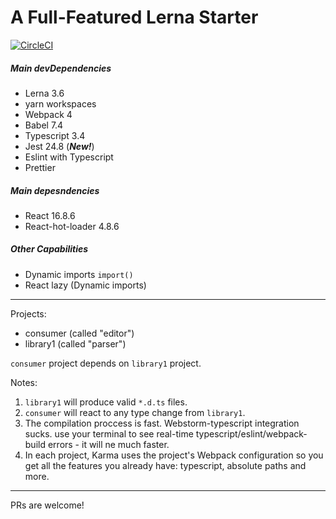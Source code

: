# A Full-Featured Lerna Starter

[![CircleCI](https://circleci.com/gh/stavalfi/lerna-starter/tree/master.svg?style=svg)](https://circleci.com/gh/stavalfi/lerna-starter/tree/master)

##### Main devDependencies

- Lerna 3.6
- yarn workspaces
- Webpack 4
- Babel 7.4
- Typescript 3.4
- Jest 24.8 (**_New!_**)
- Eslint with Typescript
- Prettier

##### Main depesndencies

- React 16.8.6
- React-hot-loader 4.8.6

##### Other Capabilities

- Dynamic imports `import()`
- React lazy (Dynamic imports)

---

Projects:

- consumer (called "editor")
- library1 (called "parser")

`consumer` project depends on `library1` project.

Notes:

1. `library1` will produce valid `*.d.ts` files.
2. `consumer` will react to any type change from `library1`.
3. The compilation proccess is fast. Webstorm-typescript integration sucks. use your terminal to see real-time typescript/eslint/webpack-build errors - it will ne much faster.
4. In each project, Karma uses the project's Webpack configuration so you get all the features you already have: typescript, absolute paths and more.

---

PRs are welcome!
